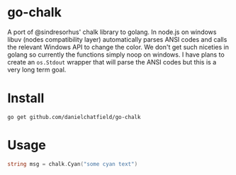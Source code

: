 go-chalk
========

A port of @sindresorhus' chalk library to golang. In node.js on windows libuv
(nodes compatibility layer) automatically parses ANSI codes and calls the
relevant Windows API to change the color. We don't get such niceties in golang
so currently the functions simply noop on windows. I have plans to create an
`os.Stdout` wrapper that will parse the ANSI codes but this is a very long term
goal.

# Install

```
go get github.com/danielchatfield/go-chalk
```

# Usage

```go
string msg = chalk.Cyan("some cyan text")
```
